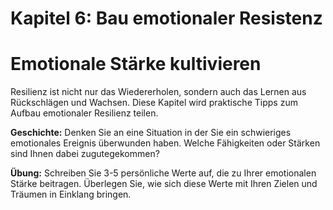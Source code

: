 # Kapitel 6: Bau emotionaler Resistenz

# Emotionale Stärke kultivieren

Resilienz ist nicht nur das Wiedererholen, sondern auch das Lernen aus Rückschlägen und Wachsen. Diese Kapitel wird praktische Tipps zum Aufbau emotionaler Resilienz teilen.

**Geschichte:** Denken Sie an eine Situation in der Sie ein schwieriges emotionales Ereignis überwunden haben. Welche Fähigkeiten oder Stärken sind Ihnen dabei zugutegekommen?

**Übung:** Schreiben Sie 3-5 persönliche Werte auf, die zu Ihrer emotionalen Stärke beitragen. Überlegen Sie, wie sich diese Werte mit Ihren Zielen und Träumen in Einklang bringen.
